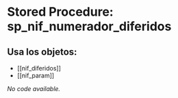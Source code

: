 # Stored Procedure: sp_nif_numerador_diferidos

## Usa los objetos:
- [[nif_diferidos]]
- [[nif_param]]

*No code available.*
